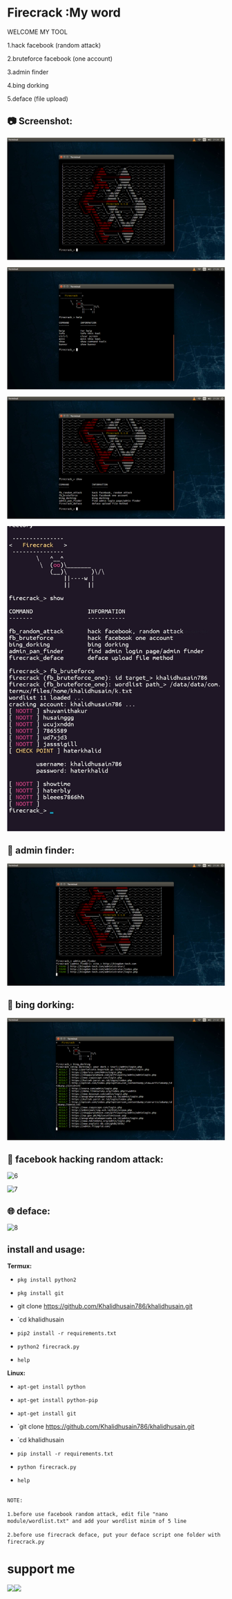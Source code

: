 # Firecrack :My word
 
 WELCOME MY TOOL 
 
1.hack facebook (random attack)

2.bruteforce facebook (one account)

3.admin finder

4.bing dorking

5.deface (file upload)



## :camera: Screenshot:

![1](https://github.com/Khalidhusain786/khalidhusain/blob/main/1.png)

![2](https://github.com/Khalidhusain786/khalidhusain/blob/main/2.png)

![3](https://github.com/Khalidhusain786/khalidhusain/blob/main/3.png)

![4](https://github.com/Khalidhusain786/khalidhusain/blob/main/4.png)
## :mag_right: admin finder:

![5](https://github.com/Khalidhusain786/khalidhusain/blob/main/admin_pan.png)

## :page_with_curl: bing dorking:

![6](https://github.com/Khalidhusain786/khalidhusain/blob/main/dorking.png)

## :game_die: facebook hacking random attack:

![6](https://github.com/khalidhusain/Firecrack/blob/master/img/random_1.png)

![7](https://github.com/khalidhusain/Firecrack/blob/master/img/random_2.png)

## :globe_with_meridians: deface:

![8](https://github.com/khalidhusain/Firecrack/blob/master/img/deface.png)

## install and usage:

**Termux:**

* `pkg install python2`

* `pkg install git`

* git clone https://github.com/Khalidhusain786/khalidhusain.git

* `cd khalidhusain

* `pip2 install -r requirements.txt`

* `python2 firecrack.py`

* `help`

**Linux:**

* `apt-get install python`

* `apt-get install python-pip`

* `apt-get install git`

* `git clone https://github.com/Khalidhusain786/khalidhusain.git

* `cd khalidhusain

* `pip install -r requirements.txt`

* `python firecrack.py`

* `help`

```

NOTE:

1.before use facebook random attack, edit file "nano module/wordlist.txt" and add your wordlist minim of 5 line

2.before use firecrack deface, put your deface script one folder with firecrack.py

```

# support me

<a href="Instagram/Khalidhusain786"><img src="Facebook/khalidhusain786"><img src="Telegram/khalidhusain786">

